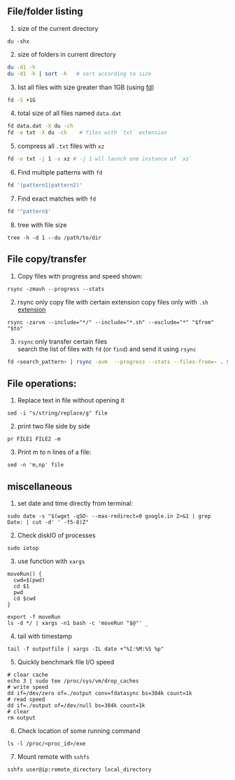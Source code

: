 ## File/folder listing

1. size of the current directory
```
du -shx
```

2. size of folders in current directory
```bash
du -d1 -h
du -d1 -h | sort -h   # sort according to size
```

3. list all files with size greater than 1GB (using [fd](https://github.com/Koushikphy/Better-Linux/blob/main/betterLinux.md#1-fd-replacement-for-find))
```bash
fd -S +1G
```

4. total size of all files named `data.dat`
```bash
fd data.dat -X du -ch
fd -e txt -X du -ch    # files with `txt` extension
```

5. compress all `.txt` files with `xz`
```bash
fd -e txt -j 1 -x xz # -j 1 wll launch one instance of `xz`
```

6. Find multiple patterns with `fd`
```bash
fd '(pattern1|pattern2)'
```

7. Find exact matches with `fd`
```bash
fd '^pattern$'
```

8. tree with file size
```
tree -h -d 1 --du /path/to/dir
```


## File copy/transfer

1. Copy files with progress and speed shown:
```
rsync -zmavh --progress --stats
```

2. rsync only copy file with certain extension
copy files only with `.sh` [extension](https://stackoverflow.com/questions/11111562/rsync-copy-over-only-certain-types-of-files-using-include-option/11111793)
```
rsync -zarvm --include="*/" --include="*.sh" --exclude="*" "$from" "$to"
```


3. `rsync` only transfer certain files  
search the list of files with `fd` (or `find`) and send it using `rsync`
```bash
fd <search_pattern> | rsync -avm  --progress --stats --files-from=- . $dst
```


## File operations:
1. Replace text in file without opening it
```
sed -i "s/string/replace/g" file
```
2. print two file side by side 
```
pr FILE1 FILE2 -m 
```
3. Print m to n lines of a file:
```
sed -n 'm,np' file
```


## miscellaneous


1. set date and time directly from terminal:
```
sudo date -s "$(wget -qSO- --max-redirect=0 google.in 2>&1 | grep Date: | cut -d' ' -f5-8)Z"
```


2. Check diskIO of processes
```
sudo iotop
```

3. use function with `xargs`
```
moveRun() {
  cwd=$(pwd)
  cd $1
  pwd
  cd $cwd
}

export -f moveRun
ls -d */ | xargs -n1 bash -c 'moveRun "$@"' _
```

4. tail with timestamp
```
tail -f outputfile | xargs -IL date +"%I:%M:%S %p"
```


5. Quickly benchmark file I/O speed
```
# clear cache
echo 3 | sudo tee /proc/sys/vm/drop_caches
# write speed
dd if=/dev/zero of=./output conv=fdatasync bs=384k count=1k
# read speed
dd if=./output of=/dev/null bs=384k count=1k
# clear
rm output
```

6. Check location of some running command
```
ls -l /proc/<proc_id>/exe
```

7. Mount remote with `sshfs`
```bash
sshfs user@ip:remote_directory local_directory
```